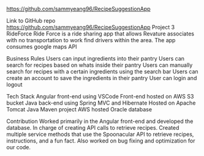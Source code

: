 https://github.com/sammyeang96/RecipeSuggestionApp

Link to GitHub repo
https://github.com/sammyeang96/RecipeSuggestionApp
Project 3
RideForce
Ride Force is a ride sharing app that allows Revature associates with no transportation to work find drivers within the area. The app consumes google maps API 


Business Rules
Users can input ingredients into their pantry
Users can search for recipes based on whats inside their pantry
Users can manually search for recipes with a certain ingredients using the search bar
Users can create an account to save the ingredients in their pantry
User can login and logout

Tech Stack
Angular front-end using VSCode
Front-end hosted on AWS S3 bucket
Java back-end using Spring MVC and Hibernate
Hosted on Apache Tomcat
Java Maven project
AWS hosted Oracle database

Contribution
Worked primarily in the Angular front-end and developed the database. In charge of creating API calls to retrieve recipes. Created multiple service methods that use the Spoonacular API to retrieve recipes, instructions, and a fun fact. Also worked on bug fixing and optimization for our code.
